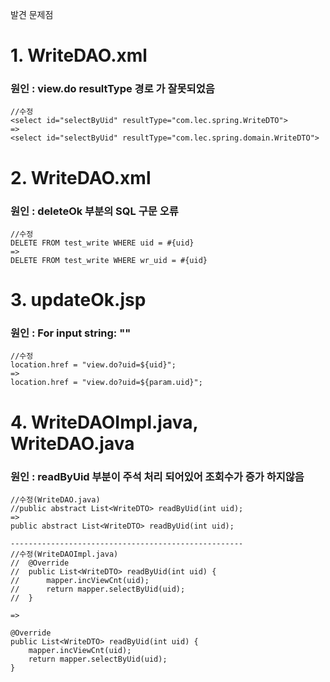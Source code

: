 발견 문제점

# 1. WriteDAO.xml

### 원인 : view.do resultType 경로 가 잘못되었음
``` 
//수정
<select id="selectByUid" resultType="com.lec.spring.WriteDTO">
=>
<select id="selectByUid" resultType="com.lec.spring.domain.WriteDTO">
```


# 2. WriteDAO.xml

### 원인 : deleteOk 부분의 SQL 구문 오류

```
//수정
DELETE FROM test_write WHERE uid = #{uid}
=>
DELETE FROM test_write WHERE wr_uid = #{uid}
```

# 3. updateOk.jsp

### 원인 : For input string: ""
```
//수정
location.href = "view.do?uid=${uid}";
=>
location.href = "view.do?uid=${param.uid}";
```

# 4. WriteDAOImpl.java, WriteDAO.java

### 원인 : readByUid 부분이 주석 처리 되어있어 조회수가 증가 하지않음

```
//수정(WriteDAO.java)
//public abstract List<WriteDTO> readByUid(int uid);
=>
public abstract List<WriteDTO> readByUid(int uid);

----------------------------------------------------
//수정(WriteDAOImpl.java)
//	@Override
//	public List<WriteDTO> readByUid(int uid) {
//		mapper.incViewCnt(uid);
//		return mapper.selectByUid(uid);
//	}

=>

@Override
public List<WriteDTO> readByUid(int uid) {
	mapper.incViewCnt(uid);
	return mapper.selectByUid(uid);
}
```
